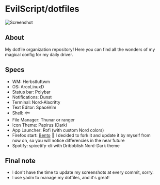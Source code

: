# EvilScript/dotfiles

![Screenshot](https://i.ibb.co/7RX8VB9/Arco-Linux-2021-03-29-1617013710-screenshot-3840x1080.jpg)

## About
My dotfile organization repository! Here you can find all the wonders of my magical config for my daily driver.

## Specs
- WM: Herbstluftwm
- OS: ArcoLinuxD
- Status bar: Polybar
- Notifications: Dunst
- Terminal: Nord-Alacritty
- Text Editor: SpaceVim
- Shell: 🐟
- File Manager: Thunar or ranger
- Icon Theme: Papirus (Dark)
- App Launcher: Rofi (with custom Nord colors)
- Firefox start: [Bento](https://github.com/federicotorrielli/Bento)
  || I decided to fork it and update it by myself from now on, so you will notice differencies in the near future
- Spotify: spicetify-cli with Dribbblish Nord-Dark theme

## Final note
- I don't have the time to update my screenshots at every commit, sorry.
- I use yadm to manage my dotfiles, and it's great!
